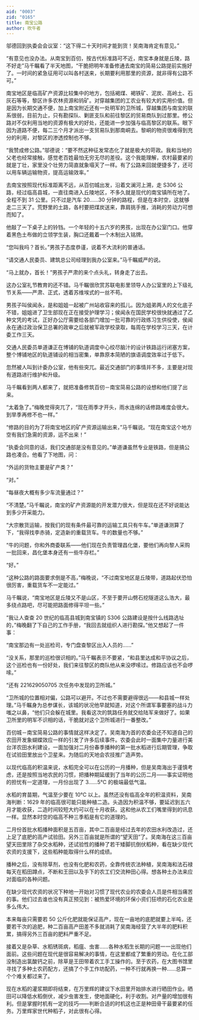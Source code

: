 ```yaml
---
aid: "0003"
zid: "0165"
title: 南宝公路
author: 吹牛者
---
```


邬德回到执委会会议室：“这下得二十天时间才能到货！吴南海肯定有意见。”

“有意见也没办法。从南宝到百仞，按古代标准路可不近，南宝本身就是丘陵，路不好走”马千瞩看了半天地图，“干脆把明年准备修通去南宝的简易公路提前实施好了。一时间的紧急征用可以叫各村送来，长期要利用那里的资源，就非得有公路不可。”

南宝地区是临高矿产资源比较集中的地方，包括褐煤、褐铁矿、泥炭、高岭土、石灰石等等，黎区许多农林资源和钨矿。对穿越集团的工农业有较大的实用价值。但是因为长期交通不便，加上南宝附近还有一处明军的卫所城，穿越集团与南宝的联系很弱，目前为止，只有勘探队、剿匪支队和前往黎区的贸易商队到过那里。修公路对不仅利用当地的资源有极大的好处，还能进一步加强与临高黎区的联系。眼下因为道路不便，每二三个月才派出一支贸易队到那南峒去。黎峒的物资很难得到充分的利用，对黎区的渗透控制也不够。

“我赞成修公路。”邬德说：“要不然这种征发常态化了就是极大的苛政。我和当地的父老也经常接触，感觉老百姓最怕无穷无尽的差役。这个我能理解，农村最要紧的就是丁壮，家里没个壮劳力简直就象塌天了一样。有了公路来回就便捷多了，还可以用车辆运输物资，提高运输效率。”

去南宝按照现代标准距离不远，从百仞城出发，沿着文澜河上溯，走 S306 公路，经过临高县城，一直往南进入丘陵地区，不多久就是现代的南宝镇所在地了。全程不到 31 公里。只不过是汽车 20……30 分钟的路程，但是在本时空，这就够走二三天了。荒野里的土路，各村要把煤炭送来，靠肩挑手推，消耗的劳动力可想而知了。

他敲了一下桌子上的铃铛。一个年轻的十五六岁的男孩，出现在办公室门口。他穿着黑色土布做的立领学生装，胸口还戴着一个木制出入铭牌。

“您叫我吗？首长。”男孩子态度恭谨，说着不大流利的普通话。

“请交通人民委员、建筑总公司经理到我办公室来。”马千瞩威严的说。

“马上就办，首长！”男孩子严肃的来个点头礼，转身走了出去。

这办公室礼节教育的还不错。马千瞩很欣赏苏联电影里领导人办公室里的上下级礼节关系——严肃、正式，透着苏维埃式的一丝不苟。

男孩子叫侯闻永，是和姐姐一起被广州站收容来的孤儿。因为姐弟两人的文化底子不错，姐姐进了卫生部现在正在接受护理学习；侯闻永在国民学校很快就通过了乙种文凭的考试，正好办公厅需要给各部门增加一批可靠的行政练习生供役使，侯闻永在通过政治保卫总署的政审之后就被军政学校录取，每周在学校学习三天，在计委工作三天。

交通人民委员单道谦正在博铺的轨道调度中心绞尽脑汁的设计铁路运行闭塞方案，整个博铺地区的轨道铺设的相当密集，单靠原本简陋的旗语调度效率过于低下。

忽然被人叫到计委办公室，他有些突兀。最近交通部门的事情并不多，主要是对现有道路进行维护和升级。

马千瞩看到两人都来了，就把准备修筑百仞－南宝简易公路的设想和他们提了出来。

“太着急了。”梅晚觉得突兀了，“现在雨季才开头，雨水连绵的话修路难度会很大。到旱季再修不也一样。”

“修路的目的为了将南宝地区的矿产资源运输出来，”马千瞩说。“现在南宝这个地方空有我们急需的资源，运不出来！”

“执委会同意的话，我们交通部是没有意见的。”单道谦虽然专业是铁路，但是搞公路也凑合。他看了下地图，问：

“外运的货物主要是矿产类？”

“对。”

“每昼夜大概有多少车流量通过？”

“不清楚。”马千瞩说，南宝的矿产资源能的开发潜力很大，但是现在还不好说能达到多少开采能力。

“大宗散货运输，按我们的现有条件最可靠的运输工具只有牛车。”单道谦测算了下，“我得找李赤骑，定造新的重载货车。牛的数量也不够。”

“牛的问题，你和外商委联系——他们现在负责管理昌化堡，要他们再向黎人采购一批回来，昌化堡本身还有一些牛存栏。”

“好。”

“这种公路的路面要求倒是不高，”梅晚说，“不过南宝地区是丘陵带，道路起伏恐怕很厉害，重载货车不一定能过。”

马千瞩说，“南宝地区是丘陵又不是山区，不至于要开山劈石挖隧道这么浩大，最多绕点路吧，尽可能把路面修得平坦一些。”

“我让人查查 20 世纪的临高县城到南宝镇的 S306 公路建设是按什么线路选址的，”梅晚翻了下自己的工作手册，“我回去就组织人进行勘探。”他又想起了一件事：

“南宝那边有一处巡检司，专门盘查黎区出入人员的……”

“没关系，那里的巡检很识相的。”马千瞩表示不要紧，“和县里达成和平协议之后，这个巡检也有一份好处，我们来往黎区的商队他从来没啰嗦过。修路应该也不会啰嗦。”

“还有 221629050705 次任务中发现的卫所城。”

“卫所城的位置相对偏，公路可以避开。不过也不需要避得很远——和县城一样处理。”马千瞩身为总参谋长，该城的状况他早就知道，对这个所谓军事要塞的战斗力嗤之以鼻，“他们只会躲在城里。我看这次的筑路任务就交给陆军来做好了。如果卫所里的明军不识相的话，干脆就对这个卫所城进行一番整改。”

百仞城－南宝简易公路的事情就这样决定了。吴南海为首的农委会还不知道自己的农田开发象蝴蝶效应一样的引发了许多后续事件。农委会此时一面集中力量进行美台洋农田水利建设，一面加强对二月份春季播种的第一批水稻进行后期管理，争取在试验田里放出个卫星来。为随后的天地会农技推广造声势。

以现代临高的积温来说，水稻完全可以在公历的一月播种，但是吴南海出于谨慎考虑，还是按照当地农民的习惯，把播种期延缓到了当年的公历二月——事实证明他的担忧有一定道理，一月份出现了 3……5℃ 的极端最低气温。

水稻的育苗期，气温至少要在 10℃ 以上。虽然还没有临高全年的积温资料，吴南海判断：1629 年的临高很可能只能种植二造。头造因为积温不够，要延迟到五六月才能收获，二造时间较短大约可以在十月收获。这和他从农工们嘴里得到的讯息一样。显然本时空的临高不种三季稻是有它的道理的。

二月份首批水稻播种面积是五百亩，其中二百亩是经过去年的农田水利改造过，还上足了底肥的高产试验田。另外三百亩就是所谓的“望天田”了。吴南海在这三百亩望天田里除了杂交水稻种，还试验性的播种了若干矮脚抗倒伏稻种，看在缺少现代农资的支援下，这些稻种能取得什么样的成绩。

播种之后，没有除草剂，也没有化肥和农药，全靠传统农法种植，吴南海和法石禄每天在稻田蹲点，不断和王田以及手下的农工们交流种田心得。想各种土办法来应对面临的各种问题。

在缺少现代农资的状况下种地一开始对习惯了现代农业的农委会人员是件相当痛苦的事。他们过去谁也没有真正预见到：被热爱环境的环保小资们狂喷的石化农业是多么伟大。

本来每亩只需要若 50 公斤化肥就能保证高产，现在一亩地的底肥就要上半吨，还要若干次的追肥，种二百亩高产田差不多就消耗了吴南海经营了大半年的肥料积累，搞得另外三百亩的肥料严重不足。

接着又是杂草、水稻锈斑病，稻瘟、虫害……各种水稻生长期的问题一一出现他们面前。这些问题在现代是很容易解决的事情，在这里都成了繁重的劳动。在化工部没制造出氯酸钙之前，除草是王田带着农工手工操作的。至于农药，在大图书馆里寻找了多种土农药配方，还搞了个手工作坊配药，一种不行就再换一种……总算一个个难关都过来了。

现在水稻的灌浆期即将结束，在万里辉的建议下水田里开始排水进行晒田作业。晒田可以降低水稻倒伏，减少虫害发生，使地面硬化，利于收割。对产量的增加很有利。但是掌握时机有一定的技巧——判断合适的时机这也正是种田骨干最要紧的任务。万里辉家世代种稻子，对此很有心得。

